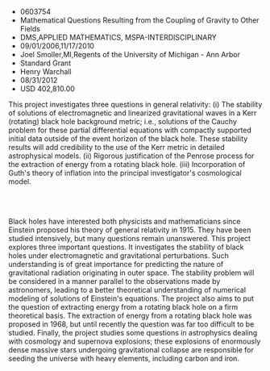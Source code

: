 
* 0603754
* Mathematical Questions Resulting from the Coupling of Gravity to Other Fields
* DMS,APPLIED MATHEMATICS, MSPA-INTERDISCIPLINARY
* 09/01/2006,11/17/2010
* Joel Smoller,MI,Regents of the University of Michigan - Ann Arbor
* Standard Grant
* Henry Warchall
* 08/31/2012
* USD 402,810.00

This project investigates three questions in general relativity: (i) The
stability of solutions of electromagnetic and linearized gravitational waves in
a Kerr (rotating) black hole background metric; i.e., solutions of the Cauchy
problem for these partial differential equations with compactly supported
initial data outside of the event horizon of the black hole. These stability
results will add credibility to the use of the Kerr metric in detailed
astrophysical models. (ii) Rigorous justification of the Penrose process for the
extraction of energy from a rotating black hole. (iii) Incorporation of Guth's
theory of inflation into the principal investigator's cosmological model.

<br><br>

Black holes have interested both physicists and mathematicians since Einstein
proposed his theory of general relativity in 1915. They have been studied
intensively, but many questions remain unanswered. This project explores three
important questions. It investigates the stability of black holes under
electromagnetic and gravitational perturbations. Such understanding is of great
importance for predicting the nature of gravitational radiation originating in
outer space. The stability problem will be considered in a manner parallel to
the observations made by astronomers, leading to a better theoretical
understanding of numerical modeling of solutions of Einstein's equations. The
project also aims to put the question of extracting energy from a rotating black
hole on a firm theoretical basis. The extraction of energy from a rotating black
hole was proposed in 1968, but until recently the question was far too difficult
to be studied. Finally, the project studies some questions in astrophysics
dealing with cosmology and supernova explosions; these explosions of enormously
dense massive stars undergoing gravitational collapse are responsible for
seeding the universe with heavy elements, including carbon and iron.
